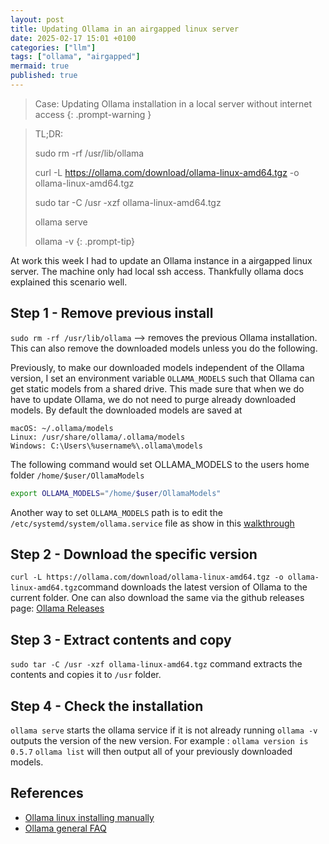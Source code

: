 ```yaml
---
layout: post
title: Updating Ollama in an airgapped linux server
date: 2025-02-17 15:01 +0100
categories: ["llm"]
tags: ["ollama", "airgapped"]
mermaid: true
published: true
---
```




> Case: Updating Ollama installation in a local server without internet access 
{: .prompt-warning }


> TL;DR: 
> 
> sudo rm -rf /usr/lib/ollama 
>
> curl -L https://ollama.com/download/ollama-linux-amd64.tgz -o ollama-linux-amd64.tgz
> 
> sudo tar -C /usr -xzf ollama-linux-amd64.tgz 
>
> ollama serve
>
> ollama -v
{: .prompt-tip}


At work this week I had to update an Ollama instance in a airgapped linux server. The machine only had local ssh access. Thankfully ollama docs explained this scenario well. 

## Step 1 - Remove previous install
`sudo rm -rf /usr/lib/ollama` --> removes the previous Ollama installation. This can also remove the downloaded models unless you do the following.

Previously, to make our downloaded models independent of the Ollama version, I set an environment variable `OLLAMA_MODELS` such that Ollama can get static models from a shared drive. This made sure that when we do have to update Ollama, we do not need to purge already downloaded models. 
By default the downloaded models are saved at 
```
macOS: ~/.ollama/models
Linux: /usr/share/ollama/.ollama/models
Windows: C:\Users\%username%\.ollama\models
```

The following command would set OLLAMA_MODELS to the users home folder `/home/$user/OllamaModels`
```bash 
export OLLAMA_MODELS="/home/$user/OllamaModels"
```

Another way to set `OLLAMA_MODELS` path is to edit the `/etc/systemd/system/ollama.service` file as show in this [walkthrough](https://github.com/ollama/ollama/blob/main/docs/linux.md)
## Step 2 - Download the specific version 

`curl -L https://ollama.com/download/ollama-linux-amd64.tgz -o ollama-linux-amd64.tgz`command downloads the latest version of Ollama to the current folder.
One can also download the same via the github releases page: [Ollama Releases](https://github.com/ollama/ollama/releases)


## Step 3 - Extract contents and copy 
`sudo tar -C /usr -xzf ollama-linux-amd64.tgz` command extracts the contents and copies it to `/usr` folder. 

## Step 4 - Check the installation
`ollama serve` starts the ollama service if it is not already running
`ollama -v` outputs the version of the new version. For example : `ollama version is 0.5.7`
`ollama list` will then output all of your previously downloaded models.



## References

* [Ollama linux installing manually](https://github.com/ollama/ollama/blob/main/docs/linux.md)
* [Ollama general FAQ](https://github.com/ollama/ollama/blob/main/docs/faq.md)

